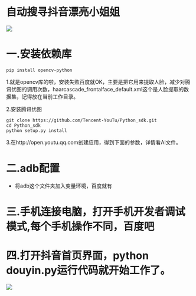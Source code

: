 # 自动搜寻抖音漂亮小姐姐

![](https://ws3.sinaimg.cn/large/6f8a2832gy1fk0t83ezlnj21jk111dt4.jpg)

# 一.安装依赖库

	pip install opencv-python
1.就是opencv库的啦，安装失败百度就OK，主要是把它用来提取人脸，减少对腾讯优图的调用次数，haarcascade_frontalface_default.xml这个是人脸提取的数据集，记得放在当前工作目录。

2.安装腾讯优图

	git clone https://github.com/Tencent-YouTu/Python_sdk.git
	cd Python_sdk
	python setup.py install

3.在http://open.youtu.qq.com创建应用，得到下面的参数，详情看Ai文件。

# 二.adb配置

* 将adb这个文件夹加入变量环境，百度就有

# 三.手机连接电脑，打开手机开发者调试模式,每个手机操作不同，百度吧

# 四.打开抖音首页界面，python douyin.py运行代码就开始工作了。

![](http://chuantu.biz/t6/327/1528539426x-1404775485.jpg)
